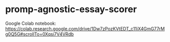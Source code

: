 # promp-agnostic-essay-scorer
Google Colab notebook: https://colab.research.google.com/drive/1Dw7zPozKVtEDT_c11iX4GmG77rMg0Q5G#scrollTo=0Xqsi7V4VRdb
